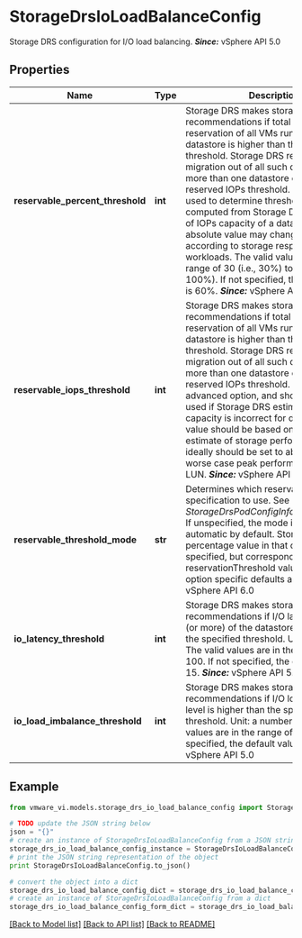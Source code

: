 # StorageDrsIoLoadBalanceConfig

Storage DRS configuration for I/O load balancing.  ***Since:*** vSphere API 5.0 

## Properties
Name | Type | Description | Notes
------------ | ------------- | ------------- | -------------
**reservable_percent_threshold** | **int** | Storage DRS makes storage migration recommendations if total IOPs reservation of all VMs running on a datastore is higher than the specified threshold.  Storage DRS recommends migration out of all such datastores, if more than one datastore exceed their reserved IOPs threshold.  The actual Iops used to determine threshold are computed from Storage DRS estimation of IOPs capacity of a datastore. The absolute value may change over time, according to storage response to workloads.  The valid values are in the range of 30 (i.e., 30%) to 100 (i.e., 100%). If not specified, the default value is 60%.  ***Since:*** vSphere API 6.0  | [optional] 
**reservable_iops_threshold** | **int** | Storage DRS makes storage migration recommendations if total IOPs reservation of all VMs running on a datastore is higher than the specified threshold.  Storage DRS recommends migration out of all such datastores, if more than one datastore exceed their reserved IOPs threshold.  This is an advanced option, and should only be used if Storage DRS estimated IOPs capacity is incorrect for datastores. The value should be based on conservative estimate of storage performance, and ideally should be set to about 50-60% of worse case peak performance of backing LUN.  ***Since:*** vSphere API 6.0  | [optional] 
**reservable_threshold_mode** | **str** | Determines which reservation threshold specification to use.  See *StorageDrsPodConfigInfoBehavior_enum*. If unspecified, the mode is assumed automatic by default. Storage DRS uses percentage value in that case. If mode is specified, but corresponding reservationThreshold value is absent, option specific defaults are used.  ***Since:*** vSphere API 6.0  | [optional] 
**io_latency_threshold** | **int** | Storage DRS makes storage migration recommendations if I/O latency on one (or more) of the datastores is higher than the specified threshold.  Unit: millisecond. The valid values are in the range of 5 to 100. If not specified, the default value is 15.  ***Since:*** vSphere API 5.0  | [optional] 
**io_load_imbalance_threshold** | **int** | Storage DRS makes storage migration recommendations if I/O load imbalance level is higher than the specified threshold.  Unit: a number. The valid values are in the range of 1 to 100. If not specified, the default value is 5.  ***Since:*** vSphere API 5.0  | [optional] 

## Example

```python
from vmware_vi.models.storage_drs_io_load_balance_config import StorageDrsIoLoadBalanceConfig

# TODO update the JSON string below
json = "{}"
# create an instance of StorageDrsIoLoadBalanceConfig from a JSON string
storage_drs_io_load_balance_config_instance = StorageDrsIoLoadBalanceConfig.from_json(json)
# print the JSON string representation of the object
print StorageDrsIoLoadBalanceConfig.to_json()

# convert the object into a dict
storage_drs_io_load_balance_config_dict = storage_drs_io_load_balance_config_instance.to_dict()
# create an instance of StorageDrsIoLoadBalanceConfig from a dict
storage_drs_io_load_balance_config_form_dict = storage_drs_io_load_balance_config.from_dict(storage_drs_io_load_balance_config_dict)
```
[[Back to Model list]](../README.md#documentation-for-models) [[Back to API list]](../README.md#documentation-for-api-endpoints) [[Back to README]](../README.md)


